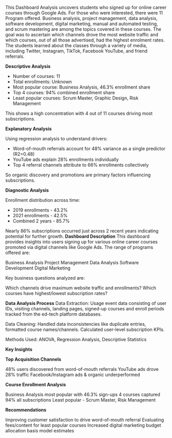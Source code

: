 This Dashboard Analysis uncovers  students who signed up for online career courses through Google Ads. For those who were interested, there were 11 Program offered. 
Business analysis, project management, data analysis, software development, digital marketing, manual and automated testing,
and scrum mastering are among the topics covered in these courses. The goal was to ascertain which channels drove the most website traffic and which courses, 
out of all those advertised, had the highest enrolment rates. The students learned about the classes through a variety of media, 
including Twitter, Instagram, TikTok, Facebook YouTube, and friend referrals.

**Descriptive Analysis**

- Number of courses: 11
- Total enrollments: Unknown
- Most popular course: Business Analysis, 46.3% enrollment share
- Top 4 courses: 94% combined enrollment share
- Least popular courses: Scrum Master, Graphic Design, Risk Management  

This shows a high concentration with 4 out of 11 courses driving most subscriptions.

**Explanatory Analysis** 

Using regression analysis to understand drivers:

- Word-of-mouth referrals account for 48% variance as a single predictor (R2=0.48)
- YouTube ads explain 28% enrollments individually 
- Top 4 referral channels attribute to 66% enrollments collectively

So organic discovery and promotions are primary factors influencing subscriptions.

**Diagnostic Analysis**

Enrollment distribution across time:

- 2019 enrollments - 43.2% 
- 2021 enrollments - 42.5% 
- Combined 2 years - 85.7%

Nearly 86% subscriptions occurred just across 2 recent years indicating potential for further growth.
 **Dashboard Description**
This dashboard provides insights into users signing up for various online career courses promoted via digital channels like Google Ads. The range of programs offered are:


Business Analysis 
Project Management 
Data Analysis
Software Development
Digital Marketing

Key business questions analyzed are:

Which channels drive maximum website traffic and enrollments?
Which courses have highest/lowest subscription rates?

 **Data Analysis Process**
Data Extraction: Usage event data consisting of user IDs, visiting channels, landing pages, signed-up courses and enroll periods tracked from the ed-tech platform databases.

Data Cleaning: Handled data inconsistencies like duplicate entries, formatted course names/channels. Calculated user-level subscription KPIs.

Methods Used: ANOVA, Regression Analysis, Descriptive Statistics

 **Key Insights**
 
**Top Acquisition Channels**

48% users discovered from word-of-mouth referrals
YouTube ads drove 28% traffic
Facebook/Instagram ads & organic underperformed

**Course Enrollment Analysis**

Business Analysis most popular with 46.3% sign-ups
4 courses captured 94% all subscriptions
Least popular - Scrum Master, Risk Management


**Recommendations**

Improving customer satisfaction to drive word-of-mouth referral
Evaluating fees/content for least popular courses 
Increased digital marketing budget allocation basis model estimates
